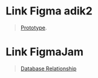 # Link Figma adik2

>  [Prototype](https://www.figma.com/file/cNIkeHCaobwZI1Z54BZP8F/Kantin_jawir?type=design&node-id=0%3A1&mode=design&t=ZhtqsMux3G5ocoC1-1).

# Link FigmaJam 

> [Database Relationship](https://www.figma.com/file/NyDLgN3Yc7s4wyaNtpV9SZ/Database-Relation-(-Kantin-)?type=whiteboard&node-id=0%3A1&t=lmGy9RiyP3KPrCBr-1)
